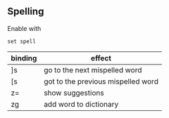 ## Spelling

Enable with 
```vim
set spell
```

| binding | effect                             |
|---------|------------------------------------|
| ]s      | go to the next mispelled word      |
| [s      | got to the previous mispelled word |
| z=      | show suggestions                   |
| zg      | add word to dictionary             |
